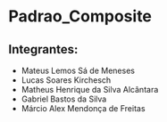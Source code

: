 # Padrao_Composite
## Integrantes:
* Mateus Lemos Sá de Meneses
* Lucas Soares Kirchesch
* Matheus Henrique da Silva Alcântara
* Gabriel Bastos da Silva
* Márcio Alex Mendonça de Freitas
